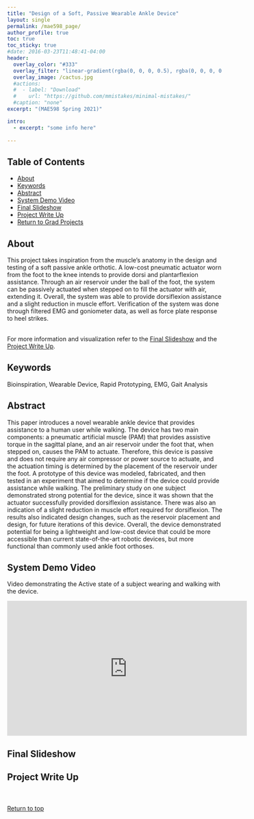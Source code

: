 ```yaml
---
title: "Design of a Soft, Passive Wearable Ankle Device"
layout: single
permalink: /mae598_page/
author_profile: true
toc: true
toc_sticky: true
#date: 2016-03-23T11:48:41-04:00
header:
  overlay_color: "#333"
  overlay_filter: "linear-gradient(rgba(0, 0, 0, 0.5), rgba(0, 0, 0, 0.5))"
  overlay_image: /cactus.jpg
  #actions:
  #  - label: "Download"
  #    url: "https://github.com/mmistakes/minimal-mistakes/"
  #caption: "none"
excerpt: "(MAE598 Spring 2021)"

intro: 
  - excerpt: "some info here"   
   
---
```

## Table of Contents
- [About](/mae598_page/#about)<br>
- [Keywords](/mae598_page/#keywords)  <br> 
- [Abstract](/mae598_page/#abstract) <br>
- [System Demo Video](/mae598_page/#system-demo-video)  <br>
- [Final Slideshow](/mae598_page/#final-slideshow) <br>
- [Project Write Up](/mae598_page/#project-write-up) <br>
- [Return to Grad Projects](/grad_projects/) 



## About
This project takes inspiration from the muscle’s anatomy in the design and testing of a soft passive ankle orthotic. A low-cost pneumatic actuator worn from the foot to the knee intends to provide dorsi and plantarflexion assistance. Through an air reservoir under the ball of the foot, the system can be passively actuated when stepped on to fill the actuator with air, extending it. Overall, the system was able to provide dorsiflexion assistance and a slight reduction in muscle effort. Verification of the system was done through filtered EMG and goniometer data, as well as force plate response to heel strikes. <br><br>

For more information and visualization refer to the [Final Slideshow](/mae598_page/#final-slideshow) and the [Project Write Up](/mae598_page/#project-write-up). 

## Keywords
Bioinspiration, Wearable Device, Rapid Prototyping, EMG, Gait Analysis

## Abstract
This paper introduces a novel wearable ankle device that provides assistance to a human user while walking. The device has two main components: a pneumatic artificial muscle (PAM) that provides assistive torque in the sagittal plane, and an air reservoir under the foot that, when stepped on, causes the PAM to actuate. Therefore, this device is passive and does not require any air compressor or power source to actuate, and the actuation timing is determined by the placement of the reservoir under the foot. A prototype of this device was modeled, fabricated, and then tested in an experiment that aimed to determine if the device could provide assistance while walking. The preliminary study on one subject demonstrated strong potential for the device, since it was shown that the actuator successfully provided dorsiflexion assistance. There was also an indication of a slight reduction in muscle effort required for dorsiflexion. The results also indicated design changes, such as the reservoir placement and design, for future iterations of this device. Overall, the device demonstrated potential for being a lightweight and low-cost device that could be more accessible than current state-of-the-art robotic devices, but more functional than commonly used ankle foot orthoses.


## System Demo Video
Video demonstrating the Active state of a subject wearing and walking with the device. 
<iframe width="560" height="315" src="https://www.youtube.com/embed/BBHF2s-hBws" title="YouTube video player" frameborder="0" allow="accelerometer; autoplay; clipboard-write; encrypted-media; gyroscope; picture-in-picture" allowfullscreen></iframe>

## Final Slideshow
<object data="{{ site.url }}{{ site.baseurl }}/_pages/graduate/MAE598/Final Presentation.pdf" width="1000" height="1000" type='application/pdf'></object>

## Project Write Up
<object data="{{ site.url }}{{ site.baseurl }}/_pages/graduate/MAE598/Final Paper.pdf" width="1000" height="1000" type='application/pdf'></object>

<br><br>
[Return to top](/mae598_page/#table-of-contents)
